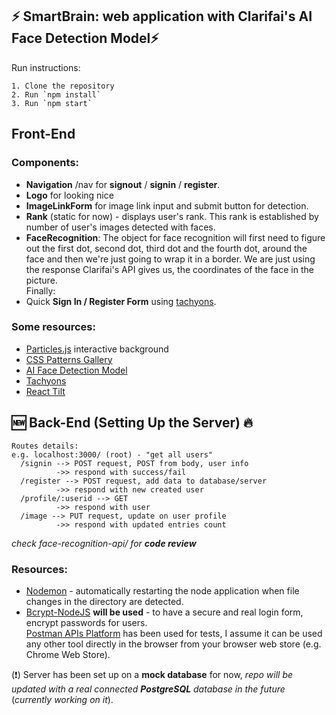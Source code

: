 ## ⚡️ SmartBrain: web application with Clarifai's AI Face Detection Model⚡️

Run instructions:
```
1. Clone the repository
2. Run `npm install`
3. Run `npm start`
```
## Front-End
### **Components:** 
- **Navigation** /nav for **signout** / **signin** / **register**.
- **Logo** for looking nice 
- **ImageLinkForm** for image link input and submit button for detection.
- **Rank** (static for now) - displays user's rank. This rank is established by number of user's images detected with faces.
- **FaceRecognition**:
  The object for face recognition will first need to figure out the first dot, second dot, third dot and the fourth dot, around the face and then we're just going to wrap it in a border. We are just using the response Clarifai's API gives us, the coordinates of the face in the picture. \
Finally:
- Quick **Sign In / Register Form** using [tachyons](https://tachyons.io/components/forms/sign-in/index.html). 

### **Some resources:**

- [Particles.js](https://vincentgarreau.com/particles.js/) interactive background
- [CSS Patterns Gallery](http://projects.verou.me/css3patterns/)
- [AI Face Detection Model](https://www.clarifai.com/models/ai-face-detection)
- [Tachyons](https://tachyons.io/)
- [React Tilt](https://awesomeopensource.com/project/jonathandion/react-tilt)

## 🆕 Back-End (Setting Up the Server) 🔥

```
Routes details:
e.g. localhost:3000/ (root) - "get all users"
  /signin --> POST request, POST from body, user info
		  ->> respond with success/fail
  /register --> POST request, add data to database/server
		  ->> respond with new created user
  /profile/:userid --> GET 
		  ->> respond with user
  /image --> PUT request, update on user profile
		  ->> respond with updated entries count
 ```
 *check face-recognition-api/ for **code review***
### **Resources:**

- [Nodemon](https://www.npmjs.com/package/nodemon) - automatically restarting the node application when file changes in the directory are detected.
- [Bcrypt-NodeJS](https://www.npmjs.com/package/bcrypt-nodejs) **will be used** - to have a secure and real login form, encrypt passwords for users. \
[Postman APIs Platform](https://www.postman.com/) has been used for tests, I assume it can be used any other tool directly in the browser from your browser web store (e.g. Chrome Web Store).

(❗) Server has been set up on a **mock database** for now, *repo will be updated with a real connected **PostgreSQL** database in the future* (*currently working on it*).



 
 


